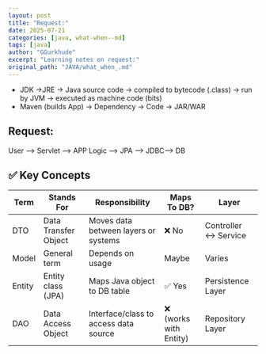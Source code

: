 ```yaml
---
layout: post
title: "Request:"
date: 2025-07-21
categories: [java, what-when--md]
tags: [java]
author: "GGurkhude"
excerpt: "Learning notes on request:"
original_path: "JAVA/what_when_.md"
---
```



- JDK →JRE → Java source code → compiled to bytecode (.class) → run by JVM → executed as machine code (bits)
-  Maven (builds App) → Dependency → Code → JAR/WAR

## Request: 
User --> Servlet --> APP Logic --> JPA --> JDBC--> DB

## ✅ **Key Concepts**

| Term   | Stands For            | Responsibility                         | Maps To DB? | Layer                 |
|--------|------------------------|-----------------------------------------|--------------|------------------------|
| DTO    | Data Transfer Object   | Moves data between layers or systems    | ❌ No         | Controller ↔ Service   |
| Model  | General term           | Depends on usage                        | Maybe         | Varies                 |
| Entity | Entity class (JPA)     | Maps Java object to DB table            | ✅ Yes        | Persistence Layer      |
| DAO    | Data Access Object     | Interface/class to access data source   | ❌ (works with Entity) | Repository Layer       |
